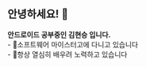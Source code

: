 

<h2>안녕하세요! 👋</h2>
<div><strong>안드로이드 공부중인 김현승 입니다.</strong><br>
- 💒소프트웨어 마이스터고에 다니고 있습니다<br>
- 💪항상 열심히 배우려 노력하고 있습니다</div>

